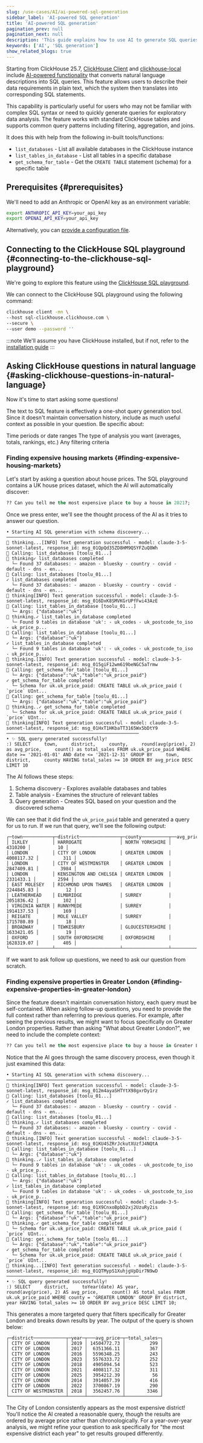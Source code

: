 ```yaml
---
slug: /use-cases/AI/ai-powered-sql-generation
sidebar_label: 'AI-powered SQL generation'
title: 'AI-powered SQL generation'
pagination_prev: null
pagination_next: null
description: 'This guide explains how to use AI to generate SQL queries in ClickHouse Client or clickhouse-local.'
keywords: ['AI', 'SQL generation']
show_related_blogs: true
---
```


Starting from ClickHouse 25.7, [ClickHouse Client](https://clickhouse.com/docs/interfaces/cli) and [clickhouse-local](https://clickhouse.com/docs/operations/utilities/clickhouse-local) include [AI-powered functionality](https://clickhouse.com/docs/interfaces/cli#ai-sql-generation) that converts natural language descriptions into SQL queries. This feature allows users to describe their data requirements in plain text, which the system then translates into corresponding SQL statements.

This capability is particularly useful for users who may not be familiar with complex SQL syntax or need to quickly generate queries for exploratory data analysis. The feature works with standard ClickHouse tables and supports common query patterns including filtering, aggregation, and joins.

It does this with help from the following in-built tools/functions:

* `list_databases` - List all available databases in the ClickHouse instance
* `list_tables_in_database` - List all tables in a specific database
* `get_schema_for_table` - Get the `CREATE TABLE` statement (schema) for a specific table

## Prerequisites {#prerequisites}

We'll need to add an Anthropic or OpenAI key as an environment variable:

```bash
export ANTHROPIC_API_KEY=your_api_key
export OPENAI_API_KEY=your_api_key
```

Alternatively, you can [provide a configuration file](https://clickhouse.com/docs/interfaces/cli#ai-sql-generation-configuration).

## Connecting to the ClickHouse SQL playground {#connecting-to-the-clickhouse-sql-playground}

We're going to explore this feature using the [ClickHouse SQL playground](https://sql.clickhouse.com/).

We can connect to the ClickHouse SQL playground using the following command:

```bash
clickhouse client -mn \
--host sql-clickhouse.clickhouse.com \
--secure \
--user demo --password ''
```

:::note
We'll assume you have ClickHouse installed, but if not, refer to the [installation guide](https://clickhouse.com/docs/install)
:::

## Asking ClickHouse questions in natural language {#asking-clickhouse-questions-in-natural-language}

Now it's time to start asking some questions!

The text to SQL feature is effectively a one-shot query generation tool. Since it doesn't maintain conversation history, include as much useful context as possible in your question. Be specific about:

Time periods or date ranges
The type of analysis you want (averages, totals, rankings, etc.)
Any filtering criteria

### Finding expensive housing markets {#finding-expensive-housing-markets}

Let's start by asking a question about house prices. The SQL playground contains a UK house prices dataset, which the AI will automatically discover:

```sql
?? Can you tell me the most expensive place to buy a house in 2021?;
```

Once we press enter, we'll see the thought process of the AI as it tries to answer our question.

```text
• Starting AI SQL generation with schema discovery...
─────────────────────────────────────────────────
🧠 thinking...[INFO] Text generation successful - model: claude-3-5-sonnet-latest, response_id: msg_01QpQd35ZD8HM9QSYFZuQ8Wh
🔧 Calling: list_databases [toolu_01...]
🧠 thinking✓ list_databases completed
  └─ Found 37 databases: - amazon - bluesky - country - covid - default - dns - en...
🔧 Calling: list_databases [toolu_01...]
✓ list_databases completed
  └─ Found 37 databases: - amazon - bluesky - country - covid - default - dns - en...
🧠 thinking[INFO] Text generation successful - model: claude-3-5-sonnet-latest, response_id: msg_016DxK8SMVKGrUPfFwi43AzE
🔧 Calling: list_tables_in_database [toolu_01...]
  └─ Args: {"database":"uk"}
🧠 thinking.✓ list_tables_in_database completed
  └─ Found 9 tables in database 'uk': - uk_codes - uk_postcode_to_iso - uk_price_p...
🔧 Calling: list_tables_in_database [toolu_01...]
  └─ Args: {"database":"uk"}
✓ list_tables_in_database completed
  └─ Found 9 tables in database 'uk': - uk_codes - uk_postcode_to_iso - uk_price_p...
🧠 thinking.[INFO] Text generation successful - model: claude-3-5-sonnet-latest, response_id: msg_015giF12wm619beNGC5aTrmw
🔧 Calling: get_schema_for_table [toolu_01...]
  └─ Args: {"database":"uk","table":"uk_price_paid"}
✓ get_schema_for_table completed
  └─ Schema for uk.uk_price_paid: CREATE TABLE uk.uk_price_paid (     `price` UInt...
🔧 Calling: get_schema_for_table [toolu_01...]
  └─ Args: {"database":"uk","table":"uk_price_paid"}
🧠 thinking..✓ get_schema_for_table completed
  └─ Schema for uk.uk_price_paid: CREATE TABLE uk.uk_price_paid (     `price` UInt...
🧠 thinking[INFO] Text generation successful - model: claude-3-5-sonnet-latest, response_id: msg_01HxT1HKbaTT3165Wx5bDtY9
─────────────────────────────────────────────────
• ✨ SQL query generated successfully!
:) SELECT     town,     district,     county,     round(avg(price), 2) as avg_price,     count() as total_sales FROM uk.uk_price_paid WHERE date >= '2021-01-01' AND date <= '2021-12-31' GROUP BY     town,     district,     county HAVING total_sales >= 10 ORDER BY avg_price DESC LIMIT 10
```

The AI follows these steps:

1. Schema discovery - Explores available databases and tables
2. Table analysis - Examines the structure of relevant tables
3. Query generation - Creates SQL based on your question and the discovered schema

We can see that it did find the `uk_price_paid` table and generated a query for us to run.
If we run that query, we'll see the following output:

```text
┌─town───────────┬─district───────────────┬─county──────────┬──avg_price─┬─total_sales─┐
│ ILKLEY         │ HARROGATE              │ NORTH YORKSHIRE │    4310200 │          10 │
│ LONDON         │ CITY OF LONDON         │ GREATER LONDON  │ 4008117.32 │         311 │
│ LONDON         │ CITY OF WESTMINSTER    │ GREATER LONDON  │ 2847409.81 │        3984 │
│ LONDON         │ KENSINGTON AND CHELSEA │ GREATER LONDON  │  2331433.1 │        2594 │
│ EAST MOLESEY   │ RICHMOND UPON THAMES   │ GREATER LONDON  │ 2244845.83 │          12 │
│ LEATHERHEAD    │ ELMBRIDGE              │ SURREY          │ 2051836.42 │         102 │
│ VIRGINIA WATER │ RUNNYMEDE              │ SURREY          │ 1914137.53 │         169 │
│ REIGATE        │ MOLE VALLEY            │ SURREY          │ 1715780.89 │          18 │
│ BROADWAY       │ TEWKESBURY             │ GLOUCESTERSHIRE │ 1633421.05 │          19 │
│ OXFORD         │ SOUTH OXFORDSHIRE      │ OXFORDSHIRE     │ 1628319.07 │         405 │
└────────────────┴────────────────────────┴─────────────────┴────────────┴─────────────┘
```

If we want to ask follow up questions, we need to ask our question from scratch.

### Finding expensive properties in Greater London {#finding-expensive-properties-in-greater-london}

Since the feature doesn't maintain conversation history, each query must be self-contained. When asking follow-up questions, you need to provide the full context rather than referring to previous queries.
For example, after seeing the previous results, we might want to focus specifically on Greater London properties. Rather than asking "What about Greater London?", we need to include the complete context:

```sql
?? Can you tell me the most expensive place to buy a house in Greater London across the years?;
```

Notice that the AI goes through the same discovery process, even though it just examined this data:

```text
• Starting AI SQL generation with schema discovery...
─────────────────────────────────────────────────
🧠 thinking[INFO] Text generation successful - model: claude-3-5-sonnet-latest, response_id: msg_012m4ayaSHTYtX98gxrDy1rz
🔧 Calling: list_databases [toolu_01...]
✓ list_databases completed
  └─ Found 37 databases: - amazon - bluesky - country - covid - default - dns - en...
🔧 Calling: list_databases [toolu_01...]
🧠 thinking.✓ list_databases completed
  └─ Found 37 databases: - amazon - bluesky - country - covid - default - dns - en...
🧠 thinking.[INFO] Text generation successful - model: claude-3-5-sonnet-latest, response_id: msg_01KU4SZRrJckutXUzfJ4NQtA
🔧 Calling: list_tables_in_database [toolu_01...]
  └─ Args: {"database":"uk"}
🧠 thinking..✓ list_tables_in_database completed
  └─ Found 9 tables in database 'uk': - uk_codes - uk_postcode_to_iso - uk_price_p...
🔧 Calling: list_tables_in_database [toolu_01...]
  └─ Args: {"database":"uk"}
✓ list_tables_in_database completed
  └─ Found 9 tables in database 'uk': - uk_codes - uk_postcode_to_iso - uk_price_p...
🧠 thinking[INFO] Text generation successful - model: claude-3-5-sonnet-latest, response_id: msg_01X9CnxoBpbD2xj2UzuRy2is
🔧 Calling: get_schema_for_table [toolu_01...]
  └─ Args: {"database":"uk","table":"uk_price_paid"}
🧠 thinking.✓ get_schema_for_table completed
  └─ Schema for uk.uk_price_paid: CREATE TABLE uk.uk_price_paid (     `price` UInt...
🔧 Calling: get_schema_for_table [toolu_01...]
  └─ Args: {"database":"uk","table":"uk_price_paid"}
✓ get_schema_for_table completed
  └─ Schema for uk.uk_price_paid: CREATE TABLE uk.uk_price_paid (     `price` UInt...
🧠 thinking...[INFO] Text generation successful - model: claude-3-5-sonnet-latest, response_id: msg_01QTMypS1XuhjgVpDir7N9wD
─────────────────────────────────────────────────
• ✨ SQL query generated successfully!
:) SELECT     district,     toYear(date) AS year,     round(avg(price), 2) AS avg_price,     count() AS total_sales FROM uk.uk_price_paid WHERE county = 'GREATER LONDON' GROUP BY district, year HAVING total_sales >= 10 ORDER BY avg_price DESC LIMIT 10;
```

This generates a more targeted query that filters specifically for Greater London and breaks down results by year.
The output of the query is shown below:

```text
┌─district────────────┬─year─┬───avg_price─┬─total_sales─┐
│ CITY OF LONDON      │ 2019 │ 14504772.73 │         299 │
│ CITY OF LONDON      │ 2017 │  6351366.11 │         367 │
│ CITY OF LONDON      │ 2016 │  5596348.25 │         243 │
│ CITY OF LONDON      │ 2023 │  5576333.72 │         252 │
│ CITY OF LONDON      │ 2018 │  4905094.54 │         523 │
│ CITY OF LONDON      │ 2021 │  4008117.32 │         311 │
│ CITY OF LONDON      │ 2025 │  3954212.39 │          56 │
│ CITY OF LONDON      │ 2014 │  3914057.39 │         416 │
│ CITY OF LONDON      │ 2022 │  3700867.19 │         290 │
│ CITY OF WESTMINSTER │ 2018 │  3562457.76 │        3346 │
└─────────────────────┴──────┴─────────────┴─────────────┘
```

The City of London consistently appears as the most expensive district! You'll notice the AI created a reasonable query, though the results are ordered by average price rather than chronologically. For a year-over-year analysis, we might refine your question to ask specifically for "the most expensive district each year" to get results grouped differently.